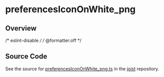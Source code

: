 # preferencesIconOnWhite_png

## Overview

/* eslint-disable */
/* @formatter:off */



## Source Code

See the source for [preferencesIconOnWhite_png.ts](https://github.com/phetsims/joist/blob/main/images/preferencesIconOnWhite_png.ts) in the [joist](https://github.com/phetsims/joist) repository.

